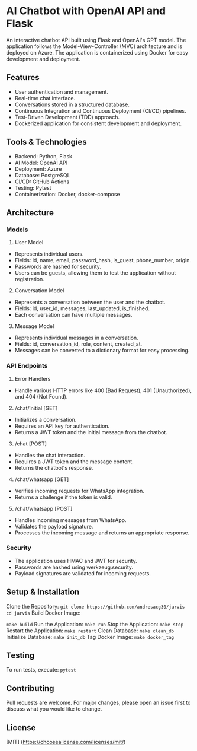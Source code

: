 # AI Chatbot with OpenAI API and Flask
An interactive chatbot API built using Flask and OpenAI's GPT model. The application follows the Model-View-Controller (MVC) architecture and is deployed on Azure. The application is containerized using Docker for easy development and deployment.

## Features
- User authentication and management.
- Real-time chat interface.
- Conversations stored in a structured database.
- Continuous Integration and Continuous Deployment (CI/CD) pipelines.
- Test-Driven Development (TDD) approach.
- Dockerized application for consistent development and deployment.

## Tools & Technologies
- Backend: Python, Flask
- AI Model: OpenAI API
- Deployment: Azure
- Database: PostgreSQL
- CI/CD: GitHub Actions
- Testing: Pytest
- Containerization: Docker, docker-compose

## Architecture
### Models
1. User Model
  - Represents individual users.
  - Fields: id, name, email, password_hash, is_guest, phone_number, origin.
  - Passwords are hashed for security.
  - Users can be guests, allowing them to test the application without registration.
2. Conversation Model
  - Represents a conversation between the user and the chatbot.
  - Fields: id, user_id, messages, last_updated, is_finished.
  - Each conversation can have multiple messages.
3. Message Model
  - Represents individual messages in a conversation.
  - Fields: id, conversation_id, role, content, created_at.
  - Messages can be converted to a dictionary format for easy processing.

### API Endpoints
1. Error Handlers
  - Handle various HTTP errors like 400 (Bad Request), 401 (Unauthorized), and 404 (Not Found).
2. /chat/initial [GET]
  - Initializes a conversation.
  - Requires an API key for authentication.
  - Returns a JWT token and the initial message from the chatbot.
3. /chat [POST]
  - Handles the chat interaction.
  - Requires a JWT token and the message content.
  - Returns the chatbot's response.
4. /chat/whatsapp [GET]
  - Verifies incoming requests for WhatsApp integration.
  - Returns a challenge if the token is valid.
5. /chat/whatsapp [POST]
  - Handles incoming messages from WhatsApp.
  - Validates the payload signature.
  - Processes the incoming message and returns an appropriate response.
### Security
- The application uses HMAC and JWT for security.
- Passwords are hashed using werkzeug.security.
- Payload signatures are validated for incoming requests.

## Setup & Installation

Clone the Repository:
`
git clone https://github.com/andresacg30/jarvis
cd jarvis
`
Build Docker Image:

`
make build
`
Run the Application:
`
make run
`
Stop the Application:
`
make stop
`
Restart the Application:
`
make restart
`
Clean Database:
`
make clean_db
`
Initialize Database:
`
make init_db
`
Tag Docker Image:
`
make docker_tag
`

## Testing
To run tests, execute:
`
pytest
`
## Contributing
Pull requests are welcome. For major changes, please open an issue first to discuss what you would like to change.

## License
[MIT] (https://choosealicense.com/licenses/mit/)
